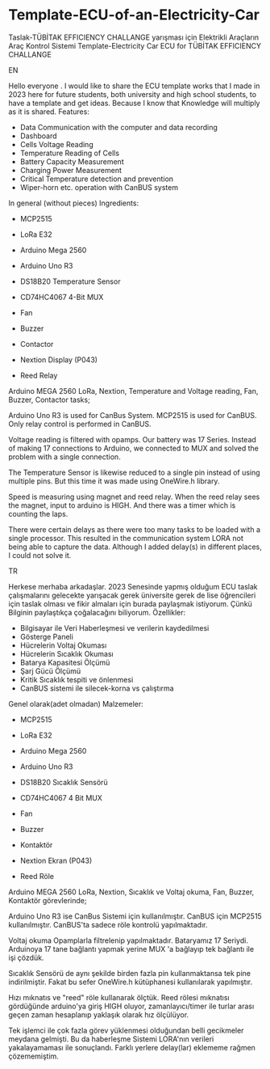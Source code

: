 # Template-ECU-of-an-Electricity-Car
Taslak-TÜBİTAK EFFICIENCY CHALLANGE yarışması için Elektrikli Araçların Araç Kontrol Sistemi
Template-Electricity Car ECU for TÜBİTAK EFFICIENCY CHALLANGE


EN

Hello everyone . I would like to share the ECU template works that I made in 2023 here for future students, both university and high school students, to have a template and get ideas. Because I know that Knowledge will multiply as it is shared.
Features:

- Data Communication with the computer and data recording
- Dashboard
- Cells Voltage Reading
- Temperature Reading of Cells
- Battery Capacity Measurement
- Charging Power Measurement
- Critical Temperature detection and prevention
- Wiper-horn etc. operation with CanBUS system


In general (without pieces) Ingredients:

- MCP2515

- LoRa E32

- Arduino Mega 2560

- Arduino Uno R3

- DS18B20 Temperature Sensor

- CD74HC4067 4-Bit MUX

- Fan

- Buzzer

- Contactor

- Nextion Display (P043)

- Reed Relay

Arduino MEGA 2560 LoRa, Nextion, Temperature and Voltage reading, Fan, Buzzer, Contactor tasks;

Arduino Uno R3 is used for CanBus System. MCP2515 is used for CanBUS. Only relay control is performed in CanBUS.

Voltage reading is filtered with opamps. Our battery was 17 Series. Instead of making 17 connections to Arduino, we connected to MUX and solved the problem with a single connection.

The Temperature Sensor is likewise reduced to a single pin instead of using multiple pins. But this time it was made using OneWire.h library.

Speed is measuring using magnet and reed relay. When the reed relay sees the magnet, input to arduino is HIGH. And there was a timer which is counting the laps.

There were certain delays as there were too many tasks to be loaded with a single processor. This resulted in the communication system LORA not being able to capture the data. Although I added delay(s) in different places, I could not solve it.







TR

Herkese merhaba arkadaşlar. 2023 Senesinde yapmış olduğum ECU taslak çalışmalarını gelecekte yarışacak gerek üniversite gerek de lise öğrencileri için taslak olması ve fikir almaları için burada paylaşmak istiyorum. Çünkü Bilginin paylaştıkça çoğalacağını biliyorum.
Özellikler:

- Bilgisayar ile Veri Haberleşmesi ve verilerin kaydedilmesi
- Gösterge Paneli
- Hücrelerin Voltaj Okuması
- Hücrelerin Sıcaklık Okuması
- Batarya Kapasitesi Ölçümü
- Şarj Gücü Ölçümü
- Kritik Sıcaklık tespiti ve önlenmesi
- CanBUS sistemi ile silecek-korna vs çalıştırma


Genel olarak(adet olmadan) Malzemeler:

- MCP2515

- LoRa E32

- Arduino Mega 2560

- Arduino Uno R3

- DS18B20 Sıcaklık Sensörü

- CD74HC4067 4 Bit MUX

- Fan

- Buzzer

- Kontaktör

- Nextion Ekran (P043)

- Reed Röle


Arduino MEGA 2560 LoRa, Nextion, Sıcaklık ve Voltaj okuma, Fan, Buzzer, Kontaktör görevlerinde;

Arduino Uno R3 ise CanBus Sistemi için kullanılmıştır. CanBUS için MCP2515 kullanılmıştır. CanBUS'ta sadece röle kontrolü yapılmaktadır.

Voltaj okuma Opamplarla filtrelenip yapılmaktadır. Bataryamız 17 Seriydi. Arduinoya 17 tane bağlantı yapmak yerine MUX 'a bağlayıp tek bağlantı ile işi çözdük.

Sıcaklık Sensörü de aynı şekilde birden fazla pin kullanmaktansa tek pine indirilmiştir. Fakat bu sefer OneWire.h kütüphanesi kullanılarak yapılmıştır.

Hızı mıknatıs ve "reed" röle kullanarak ölçtük. Reed rölesi mıknatısı gördüğünde arduino'ya giriş HIGH oluyor, zamanlayıcı/timer ile turlar arası geçen zaman hesaplanıp yaklaşık olarak hız ölçülüyor.

Tek işlemci ile çok fazla görev yüklenmesi olduğundan belli gecikmeler meydana gelmişti. Bu da haberleşme Sistemi LORA'nın verileri yakalayamaması ile sonuçlandı. Farklı yerlere delay(lar) eklememe rağmen çözememiştim.
